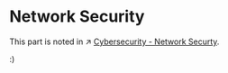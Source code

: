# Network Security

This part is noted in ↗ [Cybersecurity - Network Securty](../../../CyberSecurity/Network%20Security/Network%20Securty.md). 

:)

